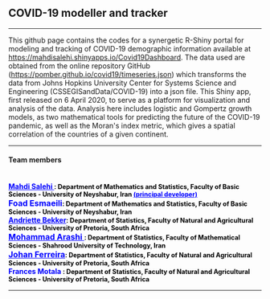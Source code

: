 <h2> COVID-19 modeller and tracker </h2><hr>
                                    
This github page contains the codes for a synergetic R-Shiny portal for modeling and tracking of COVID-19 demographic information available at https://mahdisalehi.shinyapps.io/Covid19Dashboard. 
The data used are obtained from the online repository GitHub (https://pomber.github.io/covid19/timeseries.json) 
which transforms the data from Johns Hopkins University Center for Systems Science and Engineering (CSSEGISandData/COVID-19) into a json file.
This Shiny app, first released on 6 April 2020, to serve as a platform for visualization 
and analysis of the data. Analysis here includes logistic and Gompertz growth models, as two mathematical tools for predicting the future of the COVID-19 pandemic, 
as well as the  Moran's index metric, which gives a spatial correlation of the countries of a given continent.<hr>
<h4>Team members </h4><br>
<div style = 'font-size: 12.5px;color:black;font-weight:bold'>  <a style = 'font-size: 14px;color:blue;font-weight:bold'; href = http://salehi.neyshabur.ac.ir/math/salehi/ > Mahdi Salehi </a>: Department of Mathematics and Statistics, Faculty of Basic Sciences - University of Neyshabur, Iran  <a style = 'font-size: 12.5px;color:blue;font-weight:bold'; href = 'mailto: salehi2sms@gmail.com'> (principal developer) </a></div>
             <div style = 'font-size: 12.5px;color:black;font-weight:bold'>  <a style = 'font-size: 16px;color:blue;font-weight:bold'> Foad Esmaeili</a>: Department of Mathematics and Statistics, Faculty of Basic Sciences - University of Neyshabur, Iran </div>
        <div style = 'font-size: 12.5px;color:black;font-weight:bold'>  <a style = 'font-size: 14px;color:blue;font-weight:bold'; href = https://www.up.ac.za/statistics/article/2320366/prof-andritte-bekker> Andriette Bekker</a>: Department of Statistics, Faculty of Natural and Agricultural Sciences  - University of Pretoria, South Africa </div>
        <div style = 'font-size: 12.5px;color:black;font-weight:bold'>  <a style = 'font-size: 16px;color:blue;font-weight:bold'; href = https://scholar.google.com/citations?user=iBIh60UAAAAJ&hl=en> Mohammad Arashi </a>:  </a color:black; href = orcid.org/0000-0002-5881-9241 > Department of Statistics, Faculty of Mathematical Sciences - Shahrood University of Technology, Iran </a> </div>
        <div style = 'font-size: 12.5px;color:black;font-weight:bold'>  <a style = 'font-size: 16px;color:blue;font-weight:bold'; href = https://www.up.ac.za/statistics/article/2324000/mr-johan-ferreira> Johan Ferreira</a>: Department of Statistics, Faculty of Natural and Agricultural Sciences  - University of Pretoria, South Africa </div>
        <div style = 'font-size: 12.5px;color:black;font-weight:bold'>  <a style = 'font-size: 14px;color:blue;font-weight:bold'> Frances Motala </a>: Department of Statistics, Faculty of Natural and Agricultural Sciences - University of Pretoria, South Africa </div> <hr>
